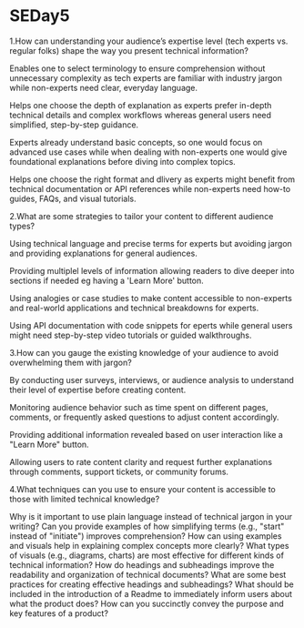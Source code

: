 # SEDay5
1.How can understanding your audience’s expertise level (tech experts vs. regular folks) shape the way you present technical information?

Enables one to select terminology to ensure comprehension without unnecessary complexity as tech experts are familiar with industry jargon while non-experts need clear, everyday language. 

Helps one choose the depth of explanation as experts prefer in-depth technical details and complex workflows whereas general users need simplified, step-by-step guidance.

Experts already understand basic concepts, so one would focus on advanced use cases while when dealing with non-experts one would give foundational explanations before diving into complex topics.

Helps one choose the right format and dlivery as experts might benefit from technical documentation or API references while non-experts need how-to guides, FAQs, and visual tutorials.


2.What are some strategies to tailor your content to different audience types?

Using technical language and precise terms for experts but avoiding jargon and providing explanations for general audiences.

Providing multiplel levels of information allowing readers to dive deeper into sections if needed eg having a 'Learn More' button.

Using analogies or case studies to make content accessible to non-experts and real-world applications and technical breakdowns for experts. 

Using API documentation with code snippets for eperts  while general users might need step-by-step video tutorials or guided walkthroughs.


3.How can you gauge the existing knowledge of your audience to avoid overwhelming them with jargon?

By conducting user surveys, interviews, or audience analysis to understand their level of expertise before creating content.

Monitoring audience behavior such as time spent on different pages, comments, or frequently asked questions to adjust content accordingly.

Providing additional information revealed based on user interaction like a "Learn More" button.

Allowing users to rate content clarity and request further explanations through comments, support tickets, or community forums.


4.What techniques can you use to ensure your content is accessible to those with limited technical knowledge?


Why is it important to use plain language instead of technical jargon in your writing?
Can you provide examples of how simplifying terms (e.g., "start" instead of "initiate") improves comprehension?
How can using examples and visuals help in explaining complex concepts more clearly?
What types of visuals (e.g., diagrams, charts) are most effective for different kinds of technical information?
How do headings and subheadings improve the readability and organization of technical documents?
What are some best practices for creating effective headings and subheadings?
What should be included in the introduction of a Readme to immediately inform users about what the product does?
How can you succinctly convey the purpose and key features of a product?

